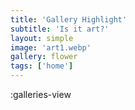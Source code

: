 ```yaml
---
title: 'Gallery Highlight'
subtitle: 'Is it art?'
layout: simple
image: 'art1.webp'
gallery: flower
tags: ['home']
---
```

:galleries-view

